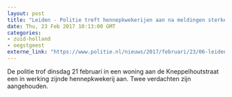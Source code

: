 ```yaml
---
layout: post
title: "Leiden - Politie treft hennepkwekerijen aan na meldingen sterke hennepgeur"
date: Thu, 23 Feb 2017 10:13:00 GMT
categories: 
- zuid-holland 
- oegstgeest 
externe_link: "https://www.politie.nl/nieuws/2017/februari/23/06-leiden-politie-treft-hennepkwekerij-aan-in-kneppelhoutstraat-na-melding-sterke-hennepgeur.html"
---
```


De politie trof dinsdag 21 februari in een woning aan de Kneppelhoutstraat een in werking zijnde hennepkwekerij aan. Twee verdachten zijn aangehouden.
